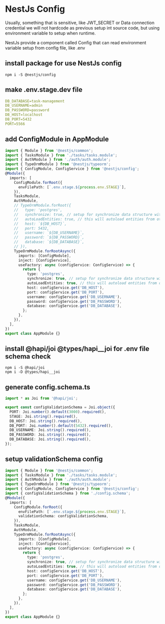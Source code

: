# NestJs Config

Usually, something that is sensitive, like JWT_SECRET or Data connection credential we will not hardcode as previous setup int source code, but using environment variable to setup when runtime.

NestJs provide a component called Config that can read environment variable setup from config file, like .env

## install package for use NestJs config

```shell
npm i -S @nestjs/config
```
## make .env.stage.dev file
```yaml
DB_DATABASE=task-management
DB_USERNAME=admin
DB_PASSWORD=password
DB_HOST=localhost
DB_PORT=5432
PORT=5566
```
## add ConfigModule in AppModule
```typescript
import { Module } from '@nestjs/common';
import { TasksModule } from './tasks/tasks.module';
import { AuthModule } from './auth/auth.module';
import { TypeOrmModule } from '@nestjs/typeorm';
import { ConfigModule, ConfigService } from '@nestjs/config';
@Module({
  imports: [
    ConfigModule.forRoot({
      envFilePath: [`.env.stage.${process.env.STAGE}`],
    }),
    TasksModule,
    AuthModule,
    // TypeOrmModule.forRoot({
    //   type: 'postgres',
    //   synchronize: true, // setup for synchronize data structure with db
    //   autoLoadEntities: true, // this will autoload entities from other module
    //   host: `${DB_HOST}`,
    //   port: 5432,
    //   username: `${DB_USERNAME}`,
    //   password: `${DB_PASSWORD}`,
    //   database: `${DB_DATABASE}`,
    // }),
    TypeOrmModule.forRootAsync({
      imports: [ConfigModule],
      inject: [ConfigService],
      useFactory: async (configService: ConfigService) => {
        return {
          type: 'postgres',
          synchronize: true, // setup for synchronize data structure with db
          autoLoadEntities: true, // this will autoload entities from other module
          host: configService.get('DB_HOST'),
          port: configService.get('DB_PORT'),
          username: configService.get('DB_USERNAME'),
          password: configService.get('DB_PASSWORD'),
          database: configService.get('DB_DATABASE'),
        };
      },
    }),
  ],
})
export class AppModule {}
```

## install @hapi/joi @types/hapi__joi for .env file schema check

```shell
npm i -S @hapi/joi
npm i -D @types/hapi__joi
```
## generate config.schema.ts

```typescript
import * as Joi from '@hapi/joi';

export const configValidationSchema = Joi.object({
  PORT: Joi.number().default(3000).required(),
  STAGE: Joi.string().required(),
  DB_HOST: Joi.string().required(),
  DB_PORT: Joi.number().default(5432).required(),
  DB_USERNAME: Joi.string().required(),
  DB_PASSWORD: Joi.string().required(),
  DB_DATABASE: Joi.string().required(),
});
```

## setup validationSchema config

```typescript
import { Module } from '@nestjs/common';
import { TasksModule } from './tasks/tasks.module';
import { AuthModule } from './auth/auth.module';
import { TypeOrmModule } from '@nestjs/typeorm';
import { ConfigModule, ConfigService } from '@nestjs/config';
import { configValidationSchema } from './config.schema';
@Module({
  imports: [
    ConfigModule.forRoot({
      envFilePath: [`.env.stage.${process.env.STAGE}`],
      validationSchema: configValidationSchema,
    }),
    TasksModule,
    AuthModule,
    TypeOrmModule.forRootAsync({
      imports: [ConfigModule],
      inject: [ConfigService],
      useFactory: async (configService: ConfigService) => {
        return {
          type: 'postgres',
          synchronize: true, // setup for synchronize data structure with db
          autoLoadEntities: true, // this will autoload entities from other module
          host: configService.get('DB_HOST'),
          port: configService.get('DB_PORT'),
          username: configService.get('DB_USERNAME'),
          password: configService.get('DB_PASSWORD'),
          database: configService.get('DB_DATABASE'),
        };
      },
    }),
  ],
})
export class AppModule {}
```